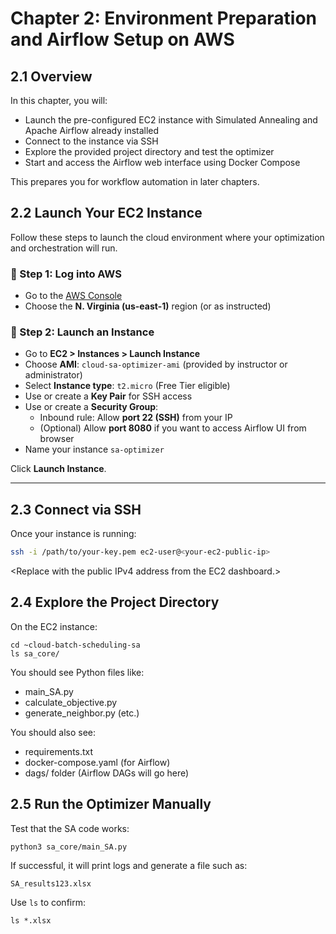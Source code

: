 # Chapter 2: Environment Preparation and Airflow Setup on AWS

## 2.1 Overview

In this chapter, you will:
- Launch the pre-configured EC2 instance with Simulated Annealing and Apache Airflow already installed
- Connect to the instance via SSH
- Explore the provided project directory and test the optimizer
- Start and access the Airflow web interface using Docker Compose

This prepares you for workflow automation in later chapters.

## 2.2 Launch Your EC2 Instance

Follow these steps to launch the cloud environment where your optimization and orchestration will run.

### 🔹 Step 1: Log into AWS
- Go to the [AWS Console](https://console.aws.amazon.com)
- Choose the **N. Virginia (us-east-1)** region (or as instructed)

### 🔹 Step 2: Launch an Instance
- Go to **EC2 > Instances > Launch Instance**
- Choose **AMI**: `cloud-sa-optimizer-ami` (provided by instructor or administrator)
- Select **Instance type**: `t2.micro` (Free Tier eligible)
- Use or create a **Key Pair** for SSH access
- Use or create a **Security Group**:
  - Inbound rule: Allow **port 22 (SSH)** from your IP
  - (Optional) Allow **port 8080** if you want to access Airflow UI from browser
- Name your instance `sa-optimizer`

Click **Launch Instance**.

---

## 2.3 Connect via SSH

Once your instance is running:

```bash
ssh -i /path/to/your-key.pem ec2-user@<your-ec2-public-ip>
````
<Replace <your-ec2-public-ip> with the public IPv4 address from the EC2 dashboard.>

## 2.4 Explore the Project Directory

On the EC2 instance:

```
cd ~cloud-batch-scheduling-sa
ls sa_core/
```

You should see Python files like:

- main_SA.py
- calculate_objective.py
- generate_neighbor.py
(etc.)

You should also see:
- requirements.txt
- docker-compose.yaml (for Airflow)
- dags/ folder (Airflow DAGs will go here)

## 2.5 Run the Optimizer Manually

Test that the SA code works:
```
python3 sa_core/main_SA.py
```

If successful, it will print logs and generate a file such as:
```
SA_results123.xlsx
```

Use <code>ls</code> to confirm:
```
ls *.xlsx
```








